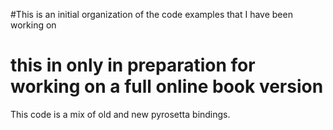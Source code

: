 #This is an initial organization of the code examples that I have been working on
# this in only in preparation for working on a full online book version
This code is a mix of old and new pyrosetta bindings.
